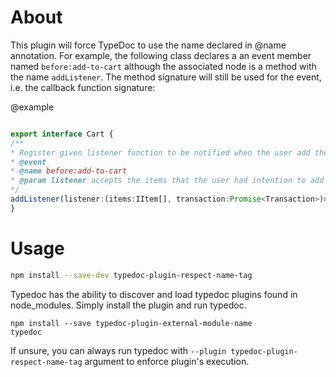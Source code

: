# About


This plugin will force TypeDoc to use the name declared in &#64;name annotation. For 
example, the following class declares a an event member named `before:add-to-cart` 
although the associated node is a method with the name `addListener`. The method 
signature will still be used for the event, i.e. the callback function signature: 

 @example
```ts

export interface Cart {
/**
* Register given listener function to be notified when the user add the items to the cart 
* @event
* @name before:add-to-cart
* @param listener accepts the items that the user had intention to add to the cart and a promise that will be resolved when the transaction is fulfilled or rejected otherwise. Also the listener have the possibility to asynchronously validate the transaction yb returning a promise. If so the transaction won't start unless the promise is resolved (could be useful to validate with third parties providers)
*/
addListener(listener:(items:IItem[], transaction:Promise<Transaction>)=>Promise<boolean>):void
}
```

# Usage

```sh
npm install --save-dev typedoc-plugin-respect-name-tag
```

Typedoc has the ability to discover and load typedoc plugins found in node_modules. Simply install the plugin and run typedoc.
```
npm install --save typedoc-plugin-external-module-name
typedoc
```

If unsure, you can always run typedoc with `--plugin typedoc-plugin-respect-name-tag` argument to enforce plugin's execution. 